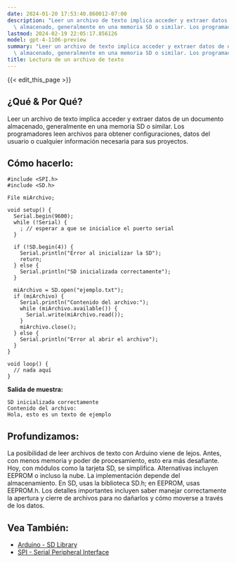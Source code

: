 ```yaml
---
date: 2024-01-20 17:53:40.860012-07:00
description: "Leer un archivo de texto implica acceder y extraer datos de un documento\
  \ almacenado, generalmente en una memoria SD o similar. Los programadores leen\u2026"
lastmod: 2024-02-19 22:05:17.856126
model: gpt-4-1106-preview
summary: "Leer un archivo de texto implica acceder y extraer datos de un documento\
  \ almacenado, generalmente en una memoria SD o similar. Los programadores leen\u2026"
title: Lectura de un archivo de texto
---
```


{{< edit_this_page >}}

## ¿Qué & Por Qué?
Leer un archivo de texto implica acceder y extraer datos de un documento almacenado, generalmente en una memoria SD o similar. Los programadores leen archivos para obtener configuraciones, datos del usuario o cualquier información necesaria para sus proyectos.

## Cómo hacerlo:
```Arduino
#include <SPI.h>
#include <SD.h>

File miArchivo;

void setup() {
  Serial.begin(9600);
  while (!Serial) {
    ; // esperar a que se inicialice el puerto serial
  }

  if (!SD.begin(4)) {
    Serial.println("Error al inicializar la SD");
    return;
  } else {
    Serial.println("SD inicializada correctamente");
  }
  
  miArchivo = SD.open("ejemplo.txt");
  if (miArchivo) {
    Serial.println("Contenido del archivo:");
    while (miArchivo.available()) {
      Serial.write(miArchivo.read());
    }
    miArchivo.close();
  } else {
    Serial.println("Error al abrir el archivo");
  }
}

void loop() {
  // nada aquí
}
```
**Salida de muestra:**
```
SD inicializada correctamente
Contenido del archivo:
Hola, esto es un texto de ejemplo
```

## Profundizamos:
La posibilidad de leer archivos de texto con Arduino viene de lejos. Antes, con menos memoria y poder de procesamiento, esto era más desafiante. Hoy, con módulos como la tarjeta SD, se simplifica. Alternativas incluyen EEPROM o incluso la nube. La implementación depende del almacenamiento. En SD, usas la biblioteca SD.h; en EEPROM, usas EEPROM.h. Los detalles importantes incluyen saber manejar correctamente la apertura y cierre de archivos para no dañarlos y cómo moverse a través de los datos.

## Vea También:
- [Arduino - SD Library](https://www.arduino.cc/en/Reference/SD)
- [SPI - Serial Peripheral Interface](https://www.arduino.cc/en/Reference/SPI)
